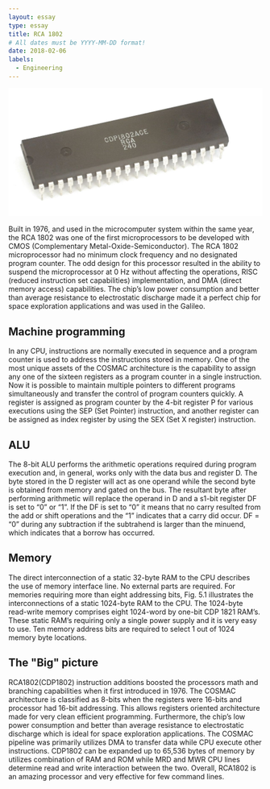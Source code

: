 ```yaml
---
layout: essay
type: essay
title: RCA 1802
# All dates must be YYYY-MM-DD format!
date: 2018-02-06
labels:
  - Engineering
---
```


<img class="ui tiny right spaced image" src="../images/RCA_1802.jpg">

Built in 1976, and used in the microcomputer system within the same year, the RCA 1802 was one of the first microprocessors to be developed with CMOS (Complementary Metal-Oxide-Semiconductor).  The RCA 1802 microprocessor had no minimum clock frequency and no designated program counter. The odd design for this processor resulted in the ability to suspend the microprocessor at 0 Hz without affecting the operations, RISC (reduced instruction set capabilities) implementation, and DMA (direct memory access) capabilities. The chip’s low power consumption and better than average resistance to electrostatic discharge made it a perfect chip for space exploration applications and was used in the Galileo.  

## Machine programming

In any CPU, instructions are normally executed in sequence and a program counter is used to address the instructions stored in memory. One of the most unique assets of the COSMAC architecture is the capability to assign any one of the sixteen registers as a program counter in a single instruction. Now it is possible to maintain multiple pointers to different programs simultaneously and transfer the control of program counters quickly. A register is assigned as program counter by the 4-bit register P for various executions using the SEP (Set Pointer) instruction, and another register can be assigned as index register by using the SEX (Set X register) instruction.

## ALU

The 8-bit ALU performs the arithmetic operations required during program execution and, in general, works only with the data bus and register D. The byte stored in the D register will act as one operand while the second byte is obtained from memory and gated on the bus. The resultant byte after performing arithmetic will replace the operand in D and a s1-bit register DF is set to “0” or “1”. If the DF is set to “0” it means that no carry resulted from the add or shift operations and the “1” indicates that a carry did occur. DF = “0” during any subtraction if the subtrahend is larger than the minuend, which indicates that a borrow has occurred.

## Memory

The direct interconnection of a static 32-byte RAM to the CPU describes the use of memory interface line. No external parts are required. For memories requiring more than eight addressing bits, Fig. 5.1 illustrates the interconnections of a static 1024-byte RAM to the CPU. The 1024-byte read-write memory comprises eight 1024-word by one-bit CDP 1821 RAM’s. These static RAM’s requiring only a single power supply and it is  very easy to use. Ten memory address bits are required to select 1 out of 1024 memory byte locations.

## The "Big" picture

RCA1802(CDP1802) instruction additions boosted the processors math and branching capabilities when it first introduced in 1976. The COSMAC architecture is classified as 8-bits when the registers were 16-bits and processor had 16-bit addressing. This allows registers oriented architecture made for very clean efficient programming. Furthermore, the chip’s low power consumption and better than average resistance to electrostatic discharge which is ideal for space exploration applications. The COSMAC pipeline was primarily utilizes DMA to transfer data while CPU execute other instructions. CDP1802 can be expanded up to 65,536 bytes of memory by utilizes combination of RAM and ROM while MRD and MWR CPU lines determine read and write interaction between the two. Overall, RCA1802 is an amazing processor and very effective for few command lines.
